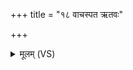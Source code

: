+++
title = "१८ वाचस्पत ऋतवः"

+++
<details><summary>मूलम् (VS)</summary>

वाच॑स्पत ऋ॒तवः॒ पञ्च॒ ये नौ॑ वैश्वकर्म॒णाः परि॒ ये सं॑बभू॒वुः।  
इ॒हैव प्रा॒णः स॒ख्ये नो॑ अस्तु॒ तं त्वा॑ परमेष्ठि॒न्परि॒ रोहि॑त॒ आयु॑षा॒ वर्च॑सा दधातु ॥
</details>